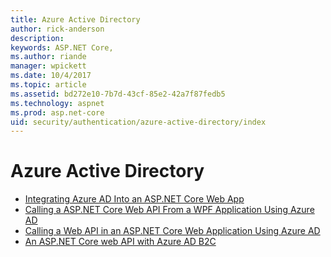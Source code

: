 ```yaml
---
title: Azure Active Directory
author: rick-anderson
description: 
keywords: ASP.NET Core,
ms.author: riande
manager: wpickett
ms.date: 10/4/2017
ms.topic: article
ms.assetid: bd272e10-7b7d-43cf-85e2-42a7f87fedb5
ms.technology: aspnet
ms.prod: asp.net-core
uid: security/authentication/azure-active-directory/index
---
```

# Azure Active Directory

* [Integrating Azure AD Into an ASP.NET Core Web App](https://azure.microsoft.com/documentation/samples/active-directory-dotnet-webapp-openidconnect-aspnetcore/)
* [Calling a ASP.NET Core Web API From a WPF Application Using Azure AD](https://azure.microsoft.com/documentation/samples/active-directory-dotnet-native-aspnetcore/)
* [Calling a Web API in an ASP.NET Core Web Application Using Azure AD](https://azure.microsoft.com/documentation/samples/active-directory-dotnet-webapp-webapi-openidconnect-aspnetcore/)
* [An ASP.NET Core web API with Azure AD B2C](https://azure.microsoft.com/resources/samples/active-directory-b2c-dotnetcore-webapi/)

